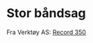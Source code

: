 # Stor båndsag

Fra Verktøy AS:
[Record 350](https://verktoyas.no/produkter/maskiner/baandsager-tilbehoer/baandsager/record-baandsag-bs350-m-stativ)
